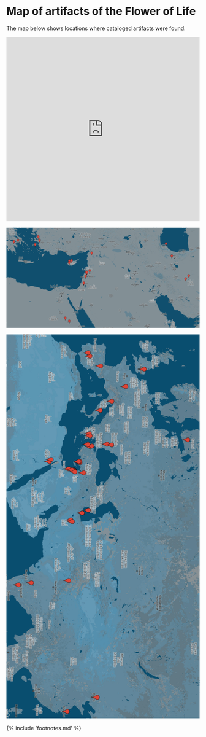 # Map of artifacts of the Flower of Life

The map below<!-- cite author="Marko Manninen" title="Google Maps of the Flower of Life items" date="" location="" type="website" href="https://goo.gl/bJFB2e" --> shows locations where cataloged artifacts were found:

<div class="googlemaps">
	<iframe style="width:100%" height="480" frameborder="0" scrolling="no" marginheight="0" marginwidth="0" src="https://mapsengine.google.com/map/u/0/embed?mid=zbWecF_iw3HU.kwdoxVUPtuAo"></iframe>
</div>

<!-- pagewrapper -->

![Mediterranean and Near East map of the FOL items](./media/map2.jpg)

![World map of the FOL items](./media/map.jpg)

{% include 'footnotes.md' %}

<!-- endpagewrapper -->
